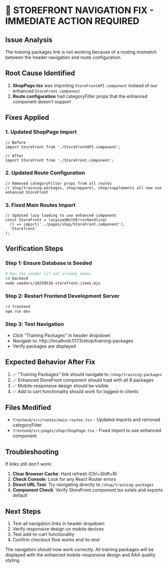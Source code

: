 # 🔧 STOREFRONT NAVIGATION FIX - IMMEDIATE ACTION REQUIRED

## Issue Analysis
The training packages link is not working because of a routing mismatch between the header navigation and route configuration.

## Root Cause Identified
1. **ShopPage.tsx** was importing `StoreFrontAPI.component` instead of our enhanced `StoreFront.component`
2. **Route configuration** had categoryFilter props that the enhanced component doesn't support

## Fixes Applied

### 1. Updated ShopPage Import
```tsx
// Before
import StoreFront from './StoreFrontAPI.component';

// After  
import StoreFront from './StoreFront.component';
```

### 2. Updated Route Configuration
```tsx
// Removed categoryFilter props from all routes
// shop/training-packages, shop/apparel, shop/supplements all now use enhanced StoreFront
```

### 3. Fixed Main Routes Import
```tsx
// Updated lazy loading to use enhanced component
const StoreFront = lazyLoadWithErrorHandling(
  () => import('../pages/shop/StoreFront.component'),
  'Storefront'
);
```

## Verification Steps

### Step 1: Ensure Database is Seeded
```bash
# Run the seeder (if not already done)
cd backend
node seeders/20250516-storefront-items.mjs
```

### Step 2: Restart Frontend Development Server
```bash
cd frontend
npm run dev
```

### Step 3: Test Navigation
- Click "Training Packages" in header dropdown
- Navigate to: http://localhost:5173/shop/training-packages
- Verify packages are displayed

## Expected Behavior After Fix
1. ✅ "Training Packages" link should navigate to `/shop/training-packages`
2. ✅ Enhanced StoreFront component should load with all 8 packages
3. ✅ Mobile-responsive design should be visible
4. ✅ Add to cart functionality should work for logged-in clients

## Files Modified
- `frontend/src/routes/main-routes.tsx` - Updated imports and removed categoryFilter
- `frontend/src/pages/shop/ShopPage.tsx` - Fixed import to use enhanced component

## Troubleshooting
If links still don't work:

1. **Clear Browser Cache**: Hard refresh (Ctrl+Shift+R)
2. **Check Console**: Look for any React Router errors
3. **Direct URL Test**: Try navigating directly to `/shop/training-packages`
4. **Component Check**: Verify StoreFront.component.tsx exists and exports default

## Next Steps
1. Test all navigation links in header dropdown
2. Verify responsive design on mobile devices  
3. Test add-to-cart functionality
4. Confirm checkout flow works end-to-end

The navigation should now work correctly. All training packages will be displayed with the enhanced mobile-responsive design and AAA quality styling.
